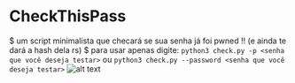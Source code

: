 # CheckThisPass
$ um script minimalista que checará se sua senha já foi pwned !!  (e ainda te dará a hash dela rs)
$ para usar apenas digite:
```python3 check.py -p <senha que você deseja testar>```
ou 
```python3 check.py --password <senha que você deseja testar>```
![alt text](https://imgur.com/a/VKwASuo)


